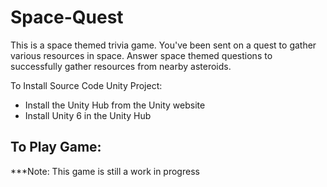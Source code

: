 # Space-Quest
This is a space themed trivia game.
You've been sent on a quest to gather various resources in space. Answer space themed questions to successfully gather resources from nearby asteroids.


To Install Source Code Unity Project:
- Install the Unity Hub from the Unity website
- Install Unity 6 in the Unity Hub

To Play Game:
- 

***Note: This game is still a work in progress
